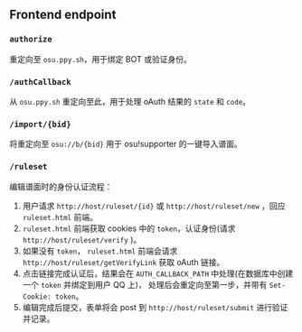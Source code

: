 ## Frontend endpoint

### `authorize`

重定向至 `osu.ppy.sh`，用于绑定 BOT 或验证身份。

### `/authCallback`

从 `osu.ppy.sh` 重定向至此，用于处理 oAuth 结果的 `state` 和 `code`。

### `/import/{bid}`

将重定向至 `osu://b/{bid}` 用于 osu!supporter 的一键导入谱面。

### `/ruleset` 

编辑谱面时的身份认证流程：

1. 用户请求 `http://host/ruleset/{id}` 或 `http://host/ruleset/new` ，回应 `ruleset.html` 前端。
2. `ruleset.html` 前端获取 cookies 中的 `token`，认证身份(请求 `http://host/ruleset/verify` )。
3. 如果没有 `token`， `ruleset.html` 前端会请求 `http://host/ruleset/getVerifyLink` 获取 oAuth 链接。
4. 点击链接完成认证后，结果会在 `AUTH_CALLBACK_PATH` 中处理(在数据库中创建一个 `token` 并绑定到用户 QQ 上)， 处理后会重定向至第一步，并带有 `Set-Cookie: token`。
5. 编辑完成后提交，表单将会 post 到 `http://host/ruleset/submit` 进行验证并记录。